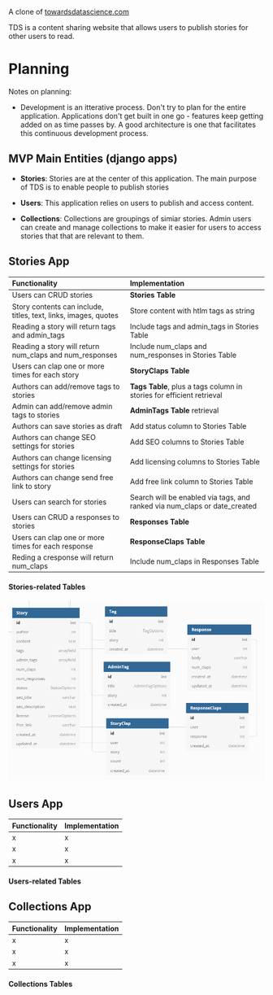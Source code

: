 A clone of [towardsdatascience.com](https://towardsdatascience.com/)

TDS is a content sharing website that allows users to publish stories for other users to read.

# Planning
Notes on planning:
- Development is an itterative process. Don't try to plan for the entire application. Applications don't get built in one go - features keep getting added on as time passes by. A good architecture is one that facilitates this continuous development process. 

## MVP Main Entities (django apps)

- <strong>Stories</strong>: Stories are at the center of this application. The main purpose of TDS is to enable people to publish stories 

- <strong>Users</strong>: This application relies on users to publish and access content.

- <strong>Collections</strong>: Collections are groupings of simiar stories. Admin users can create and manage collections to make it easier for users to access stories that that are relevant to them.

## Stories App

|  Functionality  | Implementation  |
|  :--------------------------  |  :--------------------------  |
|  Users can CRUD stories  |  <strong>Stories Table</strong>  |
|  Story contents can include, titles, text, links, images, quotes  |  Store content with htlm tags as string  |
|  Reading a story will return tags and admin_tags  |  Include tags and admin_tags in Stories Table  |
|  Reading a story will return num_claps and num_responses  |  Include num_claps and num_responses in Stories Table  |
|  Users can clap one or more times for each story  |  <strong>StoryClaps Table</strong>  |
|  Authors can add/remove tags to stories  |  <strong>Tags Table</strong>, plus a tags column in stories for efficient retrieval  |
|  Admin can add/remove admin tags to stories  |  <strong>AdminTags Table</strong> retrieval  |
|  Authors can save stories as draft  |  Add status column to Stories Table  |
|  Authors can change SEO settings for stories  |  Add SEO columns to Stories Table  |
|  Authors can change licensing settings for stories  |  Add licensing columns to Stories Table  |
|  Authors can change send free link to story  |  Add free link column to Stories Table  |
|  Users can search for stories  |  Search will be enabled via tags, and ranked via num_claps or date_created  |
|  Users can CRUD a responses to stories  |   <strong>Responses Table</strong>  |
|  Users can clap one or more times for each response  |  <strong>ResponseClaps Table</strong>  |
|  Reding a cresponse will return num_claps  |  Include num_claps in Responses Table  |

#### Stories-related Tables

![Stories Database Design](readme_assets/stories_db.PNG)

## Users App

|  Functionality  | Implementation  |
|  :--------------------------  |  :--------------------------  |
|  x  |  x  |
|  x  |  x  |
|  x  |  x  |

#### Users-related Tables 

## Collections App

|  Functionality  | Implementation  |
|  :--------------------------  |  :--------------------------  |
|  x  |  x  |
|  x  |  x  |
|  x  |  x  |

#### Collections Tables 

